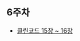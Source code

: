 ## 6주차

- [클린코드 15장 ~ 16장](https://jinsungone.notion.site/15-16-f0ffd6110ec2472c953b0e8d0ca0e820?pvs=4)
